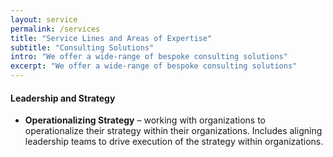 ```yaml
---
layout: service
permalink: /services
title: "Service Lines and Areas of Expertise"
subtitle: "Consulting Solutions"
intro: "We offer a wide-range of bespoke consulting solutions"
excerpt: "We offer a wide-range of bespoke consulting solutions"
---
```

<div class="service-section">
	<div class="service-details">
		<h4>Leadership and Strategy</h4>
		<ul>
			<li><strong>Operationalizing Strategy</strong> – working with organizations to operationalize their strategy within their organizations. Includes aligning leadership teams to drive execution of the strategy within organizations.</li>
		</ul>
	</div>
</div>
